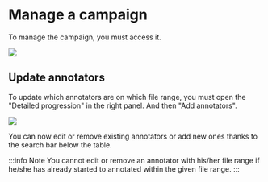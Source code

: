 # Manage a campaign

To manage the campaign, you must access it.

![](/campaigns/campaign-detail.png)

## Update annotators

To update which annotators are on which file range, you must open the "Detailed progression" in the right panel.
And then "Add annotators".

![](/campaign-creator/edit.png)

You can now edit or remove existing annotators or add new ones thanks to the search bar below the table.

:::info Note
You cannot edit or remove an annotator with his/her file range if he/she has already started to annotated within the given file range.
:::